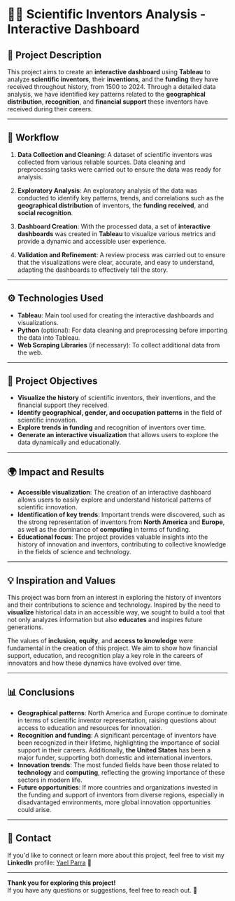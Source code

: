 # 🧑‍🔬 **Scientific Inventors Analysis - Interactive Dashboard**

## 📝 **Project Description**
This project aims to create an **interactive dashboard** using **Tableau** to analyze **scientific inventors**, their **inventions**, and the **funding** they have received throughout history, from 1500 to 2024. Through a detailed data analysis, we have identified key patterns related to the **geographical distribution**, **recognition**, and **financial support** these inventors have received during their careers.

---

## 🔄 **Workflow**
1. **Data Collection and Cleaning**: A dataset of scientific inventors was collected from various reliable sources. Data cleaning and preprocessing tasks were carried out to ensure the data was ready for analysis.
   
2. **Exploratory Analysis**: An exploratory analysis of the data was conducted to identify key patterns, trends, and correlations such as the **geographical distribution** of inventors, the **funding received**, and **social recognition**.

3. **Dashboard Creation**: With the processed data, a set of **interactive dashboards** was created in **Tableau** to visualize various metrics and provide a dynamic and accessible user experience.

4. **Validation and Refinement**: A review process was carried out to ensure that the visualizations were clear, accurate, and easy to understand, adapting the dashboards to effectively tell the story.

---

## ⚙️ **Technologies Used**
- **Tableau**: Main tool used for creating the interactive dashboards and visualizations.
- **Python** (optional): For data cleaning and preprocessing before importing the data into Tableau.
- **Web Scraping Libraries** (if necessary): To collect additional data from the web.

---

## 🎯 **Project Objectives**
- **Visualize the history** of scientific inventors, their inventions, and the financial support they received.
- **Identify geographical, gender, and occupation patterns** in the field of scientific innovation.
- **Explore trends in funding** and recognition of inventors over time.
- **Generate an interactive visualization** that allows users to explore the data dynamically and educationally.

---

## 🌍 **Impact and Results**
- **Accessible visualization**: The creation of an interactive dashboard allows users to easily explore and understand historical patterns of scientific innovation.
- **Identification of key trends**: Important trends were discovered, such as the strong representation of inventors from **North America** and **Europe**, as well as the dominance of **computing** in terms of funding.
- **Educational focus**: The project provides valuable insights into the history of innovation and inventors, contributing to collective knowledge in the fields of science and technology.

---

## 💡 **Inspiration and Values**
This project was born from an interest in exploring the history of inventors and their contributions to science and technology. Inspired by the need to **visualize** historical data in an accessible way, we sought to build a tool that not only analyzes information but also **educates** and inspires future generations.

The values of **inclusion**, **equity**, and **access to knowledge** were fundamental in the creation of this project. We aim to show how financial support, education, and recognition play a key role in the careers of innovators and how these dynamics have evolved over time.

---

## 📊 **Conclusions**
- **Geographical patterns**: North America and Europe continue to dominate in terms of scientific inventor representation, raising questions about access to education and resources for innovation.
- **Recognition and funding**: A significant percentage of inventors have been recognized in their lifetime, highlighting the importance of social support in their careers. Additionally, **the United States** has been a major funder, supporting both domestic and international inventors.
- **Innovation trends**: The most funded fields have been those related to **technology** and **computing**, reflecting the growing importance of these sectors in modern life.
- **Future opportunities**: If more countries and organizations invested in the funding and support of inventors from diverse regions, especially in disadvantaged environments, more global innovation opportunities could arise.

---

## 📱 **Contact**
If you'd like to connect or learn more about this project, feel free to visit my **LinkedIn** profile: [Yael Parra](https://www.linkedin.com/in/yael-parra/) 💼

---

**Thank you for exploring this project!**  
If you have any questions or suggestions, feel free to reach out. 🙌
